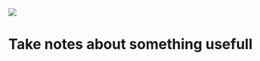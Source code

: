 ![](http://ww1.sinaimg.cn/large/005Xtdi2jw1f6307cu3krj30rs05kglz.jpg)
# Take notes about something usefull
